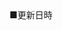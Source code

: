 <!DOCTYPE html>
<html lang="ja">
    <head>
        <meta charset="UTF-8">
        <title>tech boost</title>
        <!-- Bootstrap --> <!-- paiza引用 -->
        <link rel="stylesheet" href="https://maxcdn.bootstrapcdn.com/bootstrap/3.3.6/css/bootstrap.min.css">
        <link rel="stylesheet" href="css/style.css">
        <style></style>
    </head>
<body>
<div>■更新日時</div>
    <script>
        //今日の日付データを変数に格納
        //変数は"today"とする
        var today=new Date();
        //年・月・日・曜日を取得
        var year = today.getFullYear();
        var month = today.getMonth()+1;
        var week = today.getDay();
        var day = today.getDate();
        
        var week_ja= new Array("日","月","火","水","木","金","土");
        //年・月・日・曜日を書き出す
        ocument.write(year+"年"+month+"月"+day+"日 "+week_ja[week]+"曜日");
    </script>
    <br>
    <script>
        //時刻データを取得して変数に格納する
        //変数は"time"とする
        var time= new Date();
        //時・分・秒を取得
        var hour = time.getHours();
        var minute = time.getMinutes();
        var second = time.getSeconds();
        document.write(hour+"時",+minute+"分"+second+"秒");
    </script>
## ■ アプリ名
&emsp;サプリメント管理アプリ(Supplement_document)<br>
<br>
## ■ アプリ詳細
&emsp;サプリメントの飲み忘れを防止・管理するアプリ<br>
<br>
    </body>
</html>